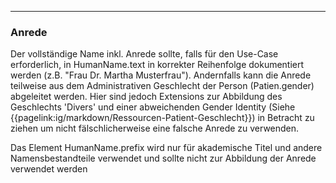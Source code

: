 ------------

### Anrede

Der vollständige Name inkl. Anrede sollte, falls für den Use-Case erforderlich, in HumanName.text in korrekter Reihenfolge dokumentiert werden (z.B. "Frau Dr. Martha Musterfrau"). Andernfalls kann die Anrede teilweise aus dem Administrativen Geschlecht der Person (Patien.gender) abgeleitet werden. Hier sind jedoch Extensions zur Abbildung des Geschlechts 'Divers' und einer abweichenden Gender Identity (Siehe {{pagelink:ig/markdown/Ressourcen-Patient-Geschlecht}}) in Betracht zu ziehen um nicht fälschlicherweise eine falsche Anrede zu verwenden.

Das Element HumanName.prefix wird nur für akademische Titel und andere Namensbestandteile verwendet und sollte nicht zur Abbildung der Anrede verwendet werden